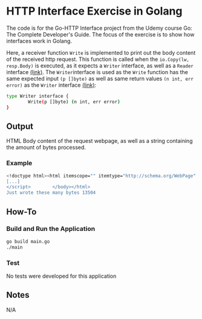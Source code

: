 # HTTP Interface Exercise in Golang

The code is for the Go-HTTP Interface project from the Udemy course Go: The Complete Developer's Guide. The focus of the exercise is to show how interfaces work in Golang.

Here, a receiver function `Write` is implemented to print out the body content of the received http request. This function is called when the `io.Copy(lw, resp.Body)` is executed, as it expects a `Writer` interface, as well as a `Reader` interface [(link)](https://golang.org/pkg/io/#Copy). The `Writer`interface is used as the `Write` function has the same expected input `(p []byte)` as well as same return values `(n int, err error)` as the `Writer` interface [(link)](https://golang.org/pkg/io/#Writer):

```bash
type Writer interface {
        Write(p []byte) (n int, err error)
}
```

## Output

HTML Body content of the request webpage, as well as a string containing the amount of bytes processed.

### Example

```bash
<!doctype html><html itemscope="" itemtype="http://schema.org/WebPage" lang="sv"><head><meta content="text/html;
[...]
</script>        </body></html>
Just wrote these many bytes 13504
```

## How-To

### Build and Run the Application

```bash
go build main.go
./main
```

### Test

No tests were developed for this application

## Notes

N/A
